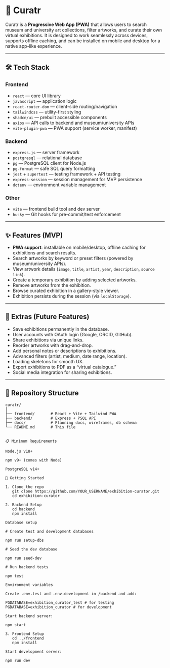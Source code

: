 # 🎨 Curatr

Curatr is a **Progressive Web App (PWA)** that allows users to search museum and university art collections, filter artworks, and curate their own virtual exhibitions.
It is designed to work seamlessly across devices, supports offline caching, and can be installed on mobile and desktop for a native app-like experience.

---

## 🛠 Tech Stack

### **Frontend**
- `react` — core UI library
- `javascript` — application logic
- `react-router-dom` — client-side routing/navigation
- `tailwindcss` — utility-first styling
- `shadcn/ui` — prebuilt accessible components
- `axios` — API calls to backend and museum/university APIs
- `vite-plugin-pwa` — PWA support (service worker, manifest)

### **Backend**
- `express.js` — server framework
- `postgresql` — relational database
- `pg` — PostgreSQL client for Node.js
- `pg-format` — safe SQL query formatting
- `jest` + `supertest` — testing framework + API testing
- `express-session` — session management for MVP persistence
- `dotenv` — environment variable management

### **Other**
- `vite` — frontend build tool and dev server
- `husky` — Git hooks for pre-commit/test enforcement

---

## ✨ Features (MVP)

- **PWA support**: installable on mobile/desktop, offline caching for exhibitions and search results.
- Search artworks by keyword or preset filters (powered by museum/university APIs).
- View artwork details (`image`, `title`, `artist`, `year`, `description`, `source link`).
- Create a temporary exhibition by adding selected artworks.
- Remove artworks from the exhibition.
- Browse curated exhibition in a gallery-style viewer.
- Exhibition persists during the session (via `localStorage`).

---

## 🚀 Extras (Future Features)

- Save exhibitions permanently in the database.
- User accounts with OAuth login (Google, ORCID, GitHub).
- Share exhibitions via unique links.
- Reorder artworks with drag-and-drop.
- Add personal notes or descriptions to exhibitions.
- Advanced filters (artist, medium, date range, location).
- Loading skeletons for smooth UX.
- Export exhibitions to PDF as a “virtual catalogue.”
- Social media integration for sharing exhibitions.

---

## 📂 Repository Structure

```plaintext
curatr/
│
├── frontend/       # React + Vite + Tailwind PWA
├── backend/        # Express + PSQL API
├── docs/           # Planning docs, wireframes, db schema
└── README.md       # This file


📋 Minimum Requirements

Node.js v18+

npm v9+ (comes with Node)

PostgreSQL v14+

🚀 Getting Started

1. Clone the repo
   git clone https://github.com/YOUR_USERNAME/exhibition-curator.git
   cd exhibition-curator

2. Backend Setup
   cd backend
   npm install

Database setup

# Create test and development databases

npm run setup-dbs

# Seed the dev database

npm run seed-dev

# Run backend tests

npm test

Environment variables

Create .env.test and .env.development in /backend and add:

PGDATABASE=exhibition_curator_test # for testing
PGDATABASE=exhibition_curator # for development

Start backend server:

npm start

3. Frontend Setup
   cd ../frontend
   npm install

Start development server:

npm run dev
